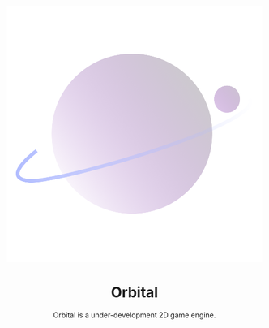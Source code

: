 <div align="center">
    <img src="/media/Orbital.svg" />
    <h1>Orbital</h1>
    <p> Orbital is a under-development 2D game engine. </p>
</div>

